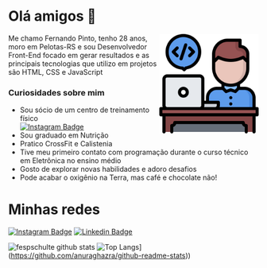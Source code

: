 # Olá amigos 👋

<img align="right" src="programmer.png" width="200"/> 

Me chamo Fernando Pinto, tenho 28 anos, moro em Pelotas-RS e sou Desenvolvedor Front-End focado em gerar resultados e as principais tecnologias que utilizo em projetos são HTML, CSS e JavaScript

### Curiosidades sobre mim

- Sou sócio de um centro de treinamento físico <br/>
[![Instagram Badge](https://img.shields.io/badge/@natural.done-000000?style=flat&labelColor=000000&logo=instagram&logoColor=white&link=https://instagram.com/natural.done)](https://instagram.com/natural.done)
- Sou graduado em Nutrição
- Pratico CrossFit e Calistenia
- Tive meu primeiro contato com programação durante o curso técnico em Eletrônica no ensino médio
- Gosto de explorar novas habilidades e adoro desafios
- Pode acabar o oxigênio na Terra, mas café e chocolate não!

# Minhas redes
[![Instagram Badge](https://img.shields.io/badge/@feernandopinto-F56040?style=flat&labelColor=F56040&logo=instagram&logoColor=white&link=https://instagram.com/feernandopinto)](https://instagram.com/feernandopinto)
[![Linkedin Badge](https://img.shields.io/badge/Fernando%20Pinto-0072b1?style=flat&logo=Linkedin&logoColor=white&link=https://www.linkedin.com/in/feernandopinto/)](https://www.linkedin.com/in/feernandopinto/)

![fespschulte github stats](https://github-readme-stats.vercel.app/api?username=fespschulte&hide=[%22issues%22]&show_icons=true)
![Top Langs](https://github-readme-stats.vercel.app/api/top-langs/?username=fespschulte&layout=compact)](https://github.com/anuraghazra/github-readme-stats))

